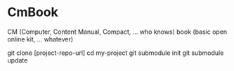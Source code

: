 # CmBook
CM (Computer, Content Manual, Compact, ... who knows) book (basic open online kit, ... whatever)

git clone [project-repo-url]
cd my-project
git submodule init
git submodule update
